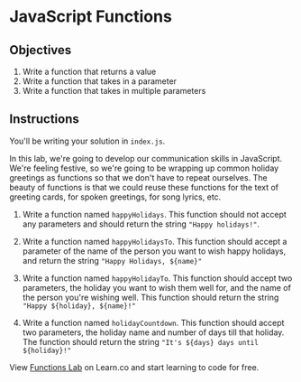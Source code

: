 # JavaScript Functions

## Objectives

1. Write a function that returns a value
2. Write a function that takes in a parameter
3. Write a function that takes in multiple parameters

## Instructions

You'll be writing your solution in `index.js`.

In this lab, we're going to develop our communication skills in JavaScript.
We're feeling festive, so we're going to be wrapping up common holiday greetings
as functions so that we don't have to repeat ourselves. The beauty of functions
is that we could reuse these functions for the text of greeting cards, for
spoken greetings, for song lyrics, etc.

1. Write a function named `happyHolidays`. This function should not accept any
parameters and should return the string `"Happy holidays!"`.

2. Write a function named `happyHolidaysTo`. This function should accept a
parameter of the name of the person you want to wish happy holidays, and return
the string `"Happy Holidays, ${name}"`

3. Write a function named `happyHolidayTo`. This function should accept two
parameters, the holiday you want to wish them well for, and the name of the
person you're wishing well. This function should return the string
`"Happy ${holiday}, ${name}!"`

4. Write a function named `holidayCountdown`. This function should accept two
parameters, the holiday name and number of days till that holiday. The function
should return the string `"It's ${days} days until ${holiday}!"`

<p class='util--hide'>View <a href='https://learn.co/lessons/js-functions-lab'>Functions Lab</a> on Learn.co and start learning to code for free.</p>
